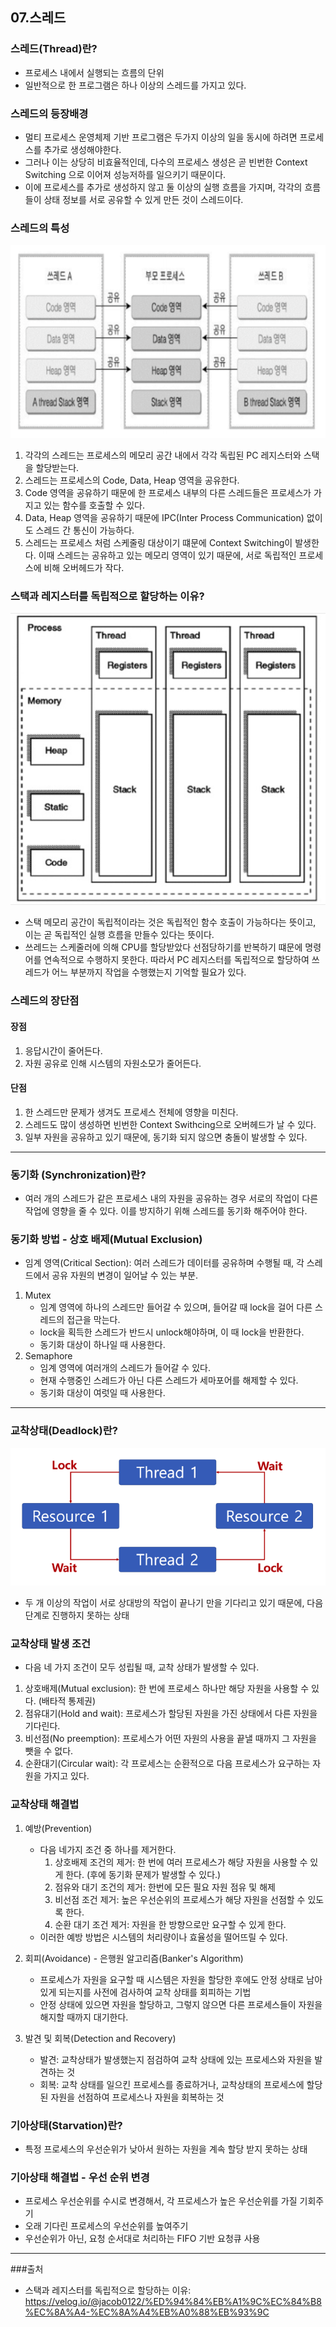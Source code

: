 ## 07.스레드
### 스레드(Thread)란?
- 프로세스 내에서 실행되는 흐름의 단위
- 일반적으로 한 프로그램은 하나 이상의 스레드를 가지고 있다.

### 스레드의 등장배경
- 멀티 프로세스 운영체제 기반 프로그램은 두가지 이상의 일을 동시에 하려면 프로세스를 추가로 생성해야한다.
- 그러나 이는 상당히 비효율적인데, 다수의 프로세스 생성은 곧 빈번한 Context Switching 으로 이어져 성능저하를 일으키기 때문이다.
- 이에 프로세스를 추가로 생성하지 않고 둘 이상의 실행 흐름을 가지며, 각각의 흐름들이 상태 정보를 서로 공유할 수 있게 만든 것이 스레드이다. 

### 스레드의 특성
![thread](./img/thread.png)
1. 각각의 스레드는 프로세스의 메모리 공간 내에서 각각 독립된 PC 레지스터와 스택을 할당받는다.
2. 스레드는 프로세스의 Code, Data, Heap 영역을 공유한다.
3. Code 영역을 공유하기 때문에 한 프로세스 내부의 다른 스레드들은 프로세스가 가지고 있는 함수를 호출할 수 있다. 
4. Data, Heap 영역을 공유하기 때문에 IPC(Inter Process Communication) 없이도 스레드 간 통신이 가능하다.
5. 스레드는 프로세스 처럼 스케줄링 대상이기 떄문에 Context Switching이 발생한다. 이때 스레드는 공유하고 있는 메모리 영역이 있기 때문에, 서로 독립적인 프로세스에 비해 오버헤드가 작다.

### 스택과 레지스터를 독립적으로 할당하는 이유?
![threadStructure](./img/threadStructure.png)
- 스택 메모리 공간이 독립적이라는 것은 독립적인 함수 호출이 가능하다는 뜻이고, 이는 곧 독립적인 실행 흐름을 만들수 있다는 뜻이다.
- 쓰레드는 스케줄러에 의해 CPU를 할당받았다 선점당하기를 반복하기 떄문에 명령어를 연속적으로 수행하지 못한다. 따라서 PC 레지스터를 독립적으로 할당하여 쓰레드가 어느 부분까지 작업을 수행했는지 기억할 필요가 있다.

### 스레드의 장단점
#### 장점
1. 응답시간이 줄어든다.
2. 자원 공유로 인해 시스템의 자원소모가 줄어든다.

#### 단점
1. 한 스레드만 문제가 생겨도 프로세스 전체에 영향을 미친다.
2. 스레드도 많이 생성하면 빈번한 Context Swithcing으로 오버헤드가 날 수 있다.
3. 일부 자원을 공유하고 있기 때문에, 동기화 되지 않으면 충돌이 발생할 수 있다.
---
### 동기화 (Synchronization)란?
- 여러 개의 스레드가 같은 프로세스 내의 자원을 공유하는 경우 서로의 작업이 다른 작업에 영향을 줄 수 있다. 이를 방지하기 위해 스레드를 동기화 해주어야 한다.

### 동기화 방법 - 상호 배제(Mutual Exclusion)
- 임계 영역(Critical Section): 여러 스레드가 데이터를 공유하며 수행될 때, 각 스레드에서 공유 자원의 변경이 일어날 수 있는 부분.
1. Mutex
    - 임계 영역에 하나의 스레드만 들어갈 수 있으며, 들어갈 때 lock을 걸어 다른 스레드의 접근을 막는다.
    - lock을 획득한 스레드가 반드시 unlock해야하며, 이 때 lock을 반환한다.
    - 동기화 대상이 하나일 때 사용한다.
2. Semaphore
    - 임계 영역에 여러개의 스레드가 들어갈 수 있다.
    - 현재 수행중인 스레드가 아닌 다른 스레드가 세마포어를 해제할 수 있다.
    - 동기화 대상이 여럿일 때 사용한다.
---
### 교착상태(Deadlock)란?
![Deadlock](./img/deadlock.png)
- 두 개 이상의 작업이 서로 상대방의 작업이 끝나기 만을 기다리고 있기 때문에, 다음 단계로 진행하지 못하는 상태

### 교착상태 발생 조건
- 다음 네 가지 조건이 모두 성립될 때, 교착 상태가 발생할 수 있다.
1. 상호배제(Mutual exclusion): 한 번에 프로세스 하나만 해당 자원을 사용할 수 있다. (배타적 통제권)
2. 점유대기(Hold and wait): 프로세스가 할당된 자원을 가진 상태에서 다른 자원을 기다린다.
3. 비선점(No preemption): 프로세스가 어떤 자원의 사용을 끝낼 때까지 그 자원을 뺏을 수 없다.
4. 순환대기(Circular wait): 각 프로세스는 순환적으로 다음 프로세스가 요구하는 자원을 가지고 있다.

### 교착상태 해결법
1. 예방(Prevention)
   - 다음 네가지 조건 중 하나를 제거한다.
     1. 상호배제 조건의 제거: 한 번에 여러 프로세스가 해당 자원을 사용할 수 있게 한다. (후에 동기화 문제가 발생할 수 있다.)
     2. 점유와 대기 조건의 제거: 한번에 모든 필요 자원 점유 및 해제
     3. 비선점 조건 제거: 높은 우선순위의 프로세스가 해당 자원을 선점할 수 있도록 한다.
     4. 순환 대기 조건 제거: 자원을 한 방향으로만 요구할 수 있게 한다.
   - 이러한 예방 방법은 시스템의 처리량이나 효율성을 떨어뜨릴 수 있다.


2. 회피(Avoidance) - 은행원 알고리즘(Banker's Algorithm)
   - 프로세스가 자원을 요구할 때 시스템은 자원을 할당한 후에도 안정 상태로 남아있게 되는지를 사전에 검사하여 교착 상태를 회피하는 기법
   - 안정 상태에 있으면 자원을 할당하고, 그렇지 않으면 다른 프로세스들이 자원을 해지할 때까지 대기한다.


3. 발견 및 회복(Detection and Recovery)
   - 발견: 교착상태가 발생했는지 점검하여 교착 상태에 있는 프로세스와 자원을 발견하는 것
   - 회복: 교착 상태를 일으킨 프로세스를 종료하거나, 교착상태의 프로세스에 할당된 자원을 선점하여 프로세스나 자원을 회복하는 것


### 기아상태(Starvation)란?
- 특정 프로세스의 우선순위가 낮아서 원하는 자원을 계속 할당 받지 못하는 상태

### 기아상태 해결법 - 우선 순위 변경
- 프로세스 우선순위를 수시로 변경해서, 각 프로세스가 높은 우선순위를 가질 기회주기
- 오래 기다린 프로세스의 우선순위를 높여주기
- 우선순위가 아닌, 요청 순서대로 처리하는 FIFO 기반 요청큐 사용
---
###출처
- 스택과 레지스터를 독립적으로 할당하는 이유: https://velog.io/@jacob0122/%ED%94%84%EB%A1%9C%EC%84%B8%EC%8A%A4-%EC%8A%A4%EB%A0%88%EB%93%9C